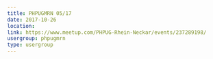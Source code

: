 ```yaml
---
title: PHPUGMRN 05/17
date: 2017-10-26
location: 
link: https://www.meetup.com/PHPUG-Rhein-Neckar/events/237289198/
usergroup: phpugmrn
type: usergroup
---
```

